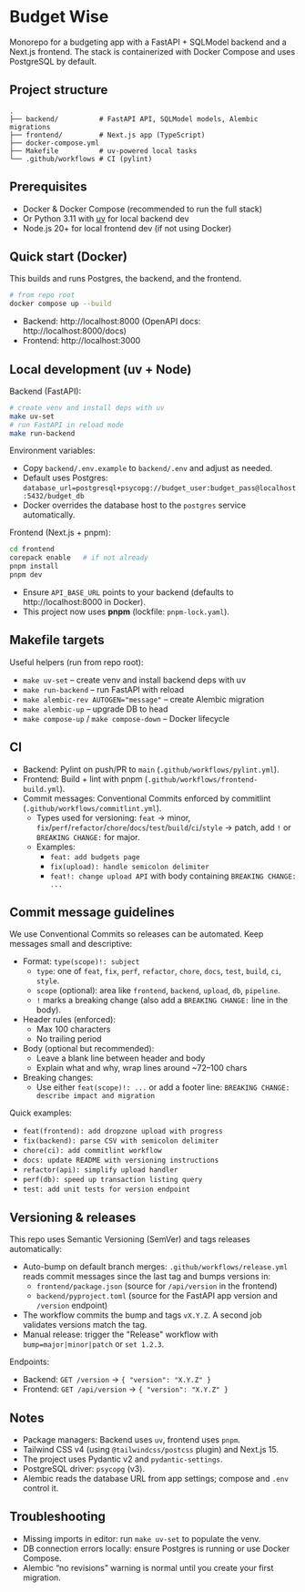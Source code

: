 # Budget Wise

Monorepo for a budgeting app with a FastAPI + SQLModel backend and a Next.js frontend. The stack is containerized with Docker Compose and uses PostgreSQL by default.

## Project structure

```
.
├── backend/          # FastAPI API, SQLModel models, Alembic migrations
├── frontend/         # Next.js app (TypeScript)
├── docker-compose.yml
├── Makefile          # uv-powered local tasks
└── .github/workflows # CI (pylint)
```

## Prerequisites
- Docker & Docker Compose (recommended to run the full stack)
- Or Python 3.11 with [uv](https://docs.astral.sh/uv/) for local backend dev
- Node.js 20+ for local frontend dev (if not using Docker)

## Quick start (Docker)

This builds and runs Postgres, the backend, and the frontend.

```sh
# from repo root
docker compose up --build
```

- Backend: http://localhost:8000 (OpenAPI docs: http://localhost:8000/docs)
- Frontend: http://localhost:3000

## Local development (uv + Node)

Backend (FastAPI):
```sh
# create venv and install deps with uv
make uv-set
# run FastAPI in reload mode
make run-backend
```

Environment variables:
- Copy `backend/.env.example` to `backend/.env` and adjust as needed.
- Default uses Postgres: `database_url=postgresql+psycopg://budget_user:budget_pass@localhost:5432/budget_db`
- Docker overrides the database host to the `postgres` service automatically.

Frontend (Next.js + pnpm):
```sh
cd frontend
corepack enable   # if not already
pnpm install
pnpm dev
```
- Ensure `API_BASE_URL` points to your backend (defaults to http://localhost:8000 in Docker).
- This project now uses **pnpm** (lockfile: `pnpm-lock.yaml`).

## Makefile targets
Useful helpers (run from repo root):
- `make uv-set` – create venv and install backend deps with uv
- `make run-backend` – run FastAPI with reload
- `make alembic-rev AUTOGEN="message"` – create Alembic migration
- `make alembic-up` – upgrade DB to head
- `make compose-up` / `make compose-down` – Docker lifecycle

## CI
- Backend: Pylint on push/PR to `main` (`.github/workflows/pylint.yml`).
- Frontend: Build + lint with pnpm (`.github/workflows/frontend-build.yml`).
- Commit messages: Conventional Commits enforced by commitlint (`.github/workflows/commitlint.yml`).
	- Types used for versioning: `feat` → minor, `fix`/`perf`/`refactor`/`chore`/`docs`/`test`/`build`/`ci`/`style` → patch, add `!` or `BREAKING CHANGE:` for major.
	- Examples:
		- `feat: add budgets page`
		- `fix(upload): handle semicolon delimiter`
		- `feat!: change upload API` with body containing `BREAKING CHANGE: ...`

## Commit message guidelines

We use Conventional Commits so releases can be automated. Keep messages small and descriptive:

- Format: `type(scope)!: subject`
	- `type`: one of `feat`, `fix`, `perf`, `refactor`, `chore`, `docs`, `test`, `build`, `ci`, `style`.
	- `scope` (optional): area like `frontend`, `backend`, `upload`, `db`, `pipeline`.
	- `!` marks a breaking change (also add a `BREAKING CHANGE:` line in the body).
- Header rules (enforced):
	- Max 100 characters
	- No trailing period
- Body (optional but recommended):
	- Leave a blank line between header and body
	- Explain what and why, wrap lines around ~72–100 chars
- Breaking changes:
	- Use either `feat(scope)!: ...` or add a footer line: `BREAKING CHANGE: describe impact and migration`

Quick examples:
- `feat(frontend): add dropzone upload with progress`
- `fix(backend): parse CSV with semicolon delimiter`
- `chore(ci): add commitlint workflow`
- `docs: update README with versioning instructions`
- `refactor(api): simplify upload handler`
- `perf(db): speed up transaction listing query`
- `test: add unit tests for version endpoint`

## Versioning & releases

This repo uses Semantic Versioning (SemVer) and tags releases automatically:

- Auto-bump on default branch merges: `.github/workflows/release.yml` reads commit messages since the last tag and bumps versions in:
	- `frontend/package.json` (source for `/api/version` in the frontend)
	- `backend/pyproject.toml` (source for the FastAPI app version and `/version` endpoint)
- The workflow commits the bump and tags `vX.Y.Z`. A second job validates versions match the tag.
- Manual release: trigger the "Release" workflow with `bump=major|minor|patch` or `set 1.2.3`.

Endpoints:
- Backend: `GET /version` → `{ "version": "X.Y.Z" }`
- Frontend: `GET /api/version` → `{ "version": "X.Y.Z" }`

## Notes
- Package managers: Backend uses `uv`, frontend uses `pnpm`.
- Tailwind CSS v4 (using `@tailwindcss/postcss` plugin) and Next.js 15.
- The project uses Pydantic v2 and `pydantic-settings`.
- PostgreSQL driver: `psycopg` (v3).
- Alembic reads the database URL from app settings; compose and `.env` control it.

## Troubleshooting
- Missing imports in editor: run `make uv-set` to populate the venv.
- DB connection errors locally: ensure Postgres is running or use Docker Compose.
- Alembic “no revisions” warning is normal until you create your first migration.
